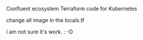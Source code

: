 Confluent ecosystem Terraform code
for Kubernetes 

change all image in the locals.tf

i am not sure it's work. : -D

